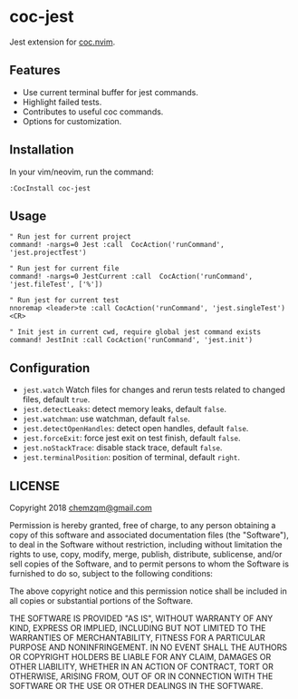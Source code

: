 # coc-jest

Jest extension for [coc.nvim](https://github.com/neoclide/coc.nvim).

## Features

- Use current terminal buffer for jest commands.
- Highlight failed tests.
- Contributes to useful coc commands.
- Options for customization.

## Installation

In your vim/neovim, run the command:

```vim
:CocInstall coc-jest
```

## Usage

```vim
" Run jest for current project
command! -nargs=0 Jest :call  CocAction('runCommand', 'jest.projectTest')

" Run jest for current file
command! -nargs=0 JestCurrent :call  CocAction('runCommand', 'jest.fileTest', ['%'])

" Run jest for current test
nnoremap <leader>te :call CocAction('runCommand', 'jest.singleTest')<CR>

" Init jest in current cwd, require global jest command exists
command! JestInit :call CocAction('runCommand', 'jest.init')
```

## Configuration

- `jest.watch` Watch files for changes and rerun tests related to changed files,
  default `true`.
- `jest.detectLeaks`: detect memory leaks, default `false`.
- `jest.watchman`: use watchman, default `false`.
- `jest.detectOpenHandles`: detect open handles, default `false`.
- `jest.forceExit`: force jest exit on test finish, default `false`.
- `jest.noStackTrace`: disable stack trace, default `false`.
- `jest.terminalPosition`: position of terminal, default `right`.

## LICENSE

Copyright 2018 chemzqm@gmail.com

Permission is hereby granted, free of charge, to any person obtaining
a copy of this software and associated documentation files (the "Software"),
to deal in the Software without restriction, including without limitation
the rights to use, copy, modify, merge, publish, distribute, sublicense,
and/or sell copies of the Software, and to permit persons to whom the
Software is furnished to do so, subject to the following conditions:

The above copyright notice and this permission notice shall be included
in all copies or substantial portions of the Software.

THE SOFTWARE IS PROVIDED "AS IS", WITHOUT WARRANTY OF ANY KIND,
EXPRESS OR IMPLIED, INCLUDING BUT NOT LIMITED TO THE WARRANTIES
OF MERCHANTABILITY, FITNESS FOR A PARTICULAR PURPOSE AND NONINFRINGEMENT.
IN NO EVENT SHALL THE AUTHORS OR COPYRIGHT HOLDERS BE LIABLE FOR ANY CLAIM,
DAMAGES OR OTHER LIABILITY, WHETHER IN AN ACTION OF CONTRACT,
TORT OR OTHERWISE, ARISING FROM, OUT OF OR IN CONNECTION WITH THE SOFTWARE
OR THE USE OR OTHER DEALINGS IN THE SOFTWARE.
